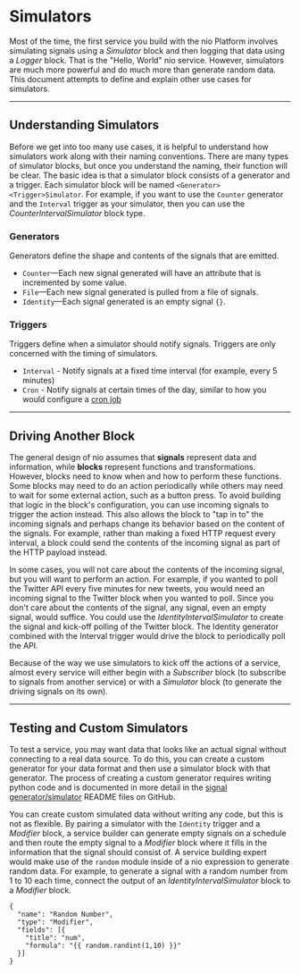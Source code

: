 # Simulators

Most of the time, the first service you build with the nio Platform involves simulating signals using a _Simulator_ block and then logging that data using a _Logger_ block. That is the "Hello, World" nio service. However, simulators are much more powerful and do much more than generate random data. This document attempts to define and explain other use cases for simulators.

---

## Understanding Simulators

Before we get into too many use cases, it is helpful to understand how simulators work along with their naming conventions. There are many types of simulator blocks, but once you understand the naming, their function will be clear. The basic idea is that a simulator block consists of a generator and a trigger. Each simulator block will be named `<Generator><Trigger>Simulator`. For example, if you want to use the `Counter` generator and the `Interval` trigger as your simulator, then you can use the _CounterIntervalSimulator_ block type.

### Generators

Generators define the shape and contents of the signals that are emitted.

* `Counter`—Each new signal generated will have an attribute that is incremented by some value.
* `File`—Each new signal generated is pulled from a file of signals.
* `Identity`—Each signal generated is an empty signal `{}`.

### Triggers

Triggers define when a simulator should notify signals. Triggers  are only concerned with the timing of simulators.
* `Interval` - Notify signals at a fixed time interval \(for example, every 5 minutes\)
* `Cron` - Notify signals at certain times of the day, similar to how you would configure a [cron job](https://en.wikipedia.org/wiki/Cron)

---

## Driving Another Block

The general design of nio assumes that **signals** represent data and information, while **blocks** represent functions and transformations. However, blocks need to know when and how to perform these functions. Some blocks may need to do an action periodically while others may need to wait for some external action, such as a button press. To avoid building that logic in the block's configuration, you can use incoming signals to trigger the action instead. This also allows the block to "tap in to" the incoming signals and perhaps change its behavior based on the content of the signals. For example, rather than making a fixed HTTP request every interval, a block could send the contents of the incoming signal as part of the HTTP payload instead.

In some cases, you will not care about the contents of the incoming signal, but you will want to perform an action. For example, if you wanted to poll the Twitter API every five minutes for new tweets, you would need an incoming signal to the Twitter block when you wanted to poll. Since you don't care about the contents of the signal, any signal, even an empty signal, would suffice. You could use the _IdentityIntervalSimulator_ to create the signal and kick-off polling of the Twitter block. The Identity generator combined with the Interval trigger would drive the block to periodically poll the API.

Because of the way we use simulators to kick off the actions of a service, almost every service will either begin with a _Subscriber_ block \(to subscribe to signals from another service\) or with a _Simulator_ block \(to generate the driving signals on its own\).

---

## Testing and Custom Simulators

To test a service, you may want data that looks like an actual signal without connecting to a real data source. To do this, you can create a custom generator for your data format and then use a simulator block with that generator. The process of creating a custom generator requires writing python code and is documented in more detail in the [signal generator/simulator](https://blocks.n.io/?category=Signal%20Generator) README files on GitHub.

You can create custom simulated data without writing any code, but this is not as flexible. By pairing a simulator with the `Identity` trigger and a _Modifier_ block, a service builder can generate empty signals on a schedule and then route the empty signal to a _Modifier_ block where it fills in the information that the signal should consist of. A service building expert would make use of the `random` module inside of a nio expression to generate random data. For example, to generate a signal with a random number from 1 to 10 each time, connect the output of an _IdentityIntervalSimulator_ block to a _Modifier_ block.
```
{
  "name": "Random Number",
  "type": "Modifier",
  "fields": [{
    "title": "num",
    "formula": "{{ random.randint(1,10) }}"
  }]
}
```
